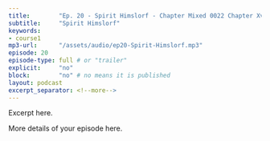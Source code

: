 ```yaml
---
title:        "Ep. 20 - Spirit Himslorf - Chapter Mixed 0022 Chapter Xvi The Word Of Wisdom Gods Wisdom Wisdom Buil"
subtitle:     "Spirit Himslorf"
keywords:
- course1
mp3-url:      "/assets/audio/ep20-Spirit-Himslorf.mp3"
episode: 20
episode-type: full # or "trailer"
explicit:     "no"
block:        "no" # no means it is published
layout: podcast
excerpt_separator: <!--more-->
---
```

Excerpt here.
<!--more-->

More details of your episode here.
